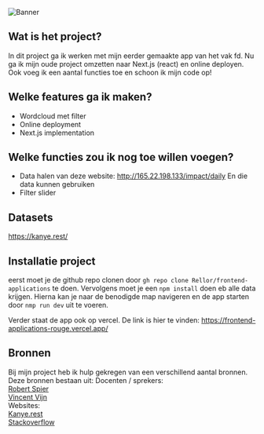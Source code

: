 ![Banner](https://giffiles.alphacoders.com/362/36273.gif)

## Wat is het project?
In dit project ga ik werken met mijn eerder gemaakte app van het vak fd. Nu ga ik mijn oude project omzetten naar Next.js (react) en online deployen. Ook voeg ik een aantal functies toe en schoon ik mijn code op!

## Welke features ga ik maken?
- Wordcloud met filter
- Online deployment
- Next.js implementation

## Welke functies zou ik nog toe willen voegen?
- Data halen van deze website: http://165.22.198.133/impact/daily En die data kunnen gebruiken
- Filter slider

## Datasets
https://kanye.rest/

## Installatie project
eerst moet je de github repo clonen door `gh repo clone Rellor/frontend-applications` te doen. Vervolgens moet je een `npm install` doen eb alle data krijgen. Hierna kan je naar de benodigde map navigeren en de app starten door `nmp run dev` uit te voeren.

Verder staat de app ook op vercel. De link is hier te vinden: https://frontend-applications-rouge.vercel.app/

## Bronnen
Bij mijn project heb ik hulp gekregen van een verschillend aantal bronnen. Deze bronnen bestaan uit:
Docenten / sprekers:<br>
[Robert Spier](https://github.com/roberrrt-s)<br>
[Vincent Vijn](https://github.com/vijnv)<br>
Websites:<br>
[Kanye.rest](https://kanye.rest/)<br>
[Stackoverflow](https://stackoverflow.com/)

